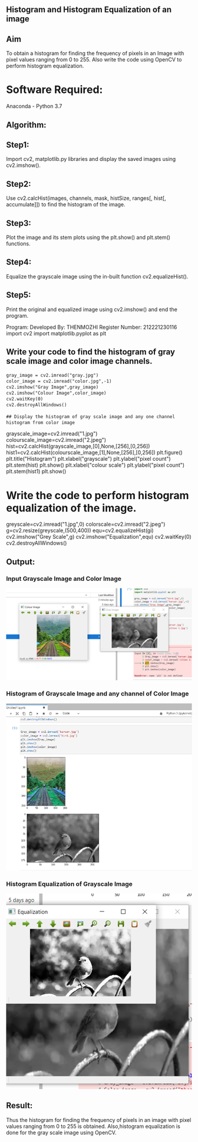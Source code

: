 ## Histogram and Histogram Equalization of an image
## Aim
To obtain a histogram for finding the frequency of pixels in an Image with pixel values ranging from 0 to 255. Also write the code using OpenCV to perform histogram equalization.

# Software Required:
Anaconda - Python 3.7

## Algorithm:
## Step1:
Import cv2, matplotlib.py libraries and display the saved images using cv2.imshow().

## Step2:
Use cv2.calcHist(images, channels, mask, histSize, ranges[, hist[, accumulate]]) to find the histogram of the image.

## Step3:
Plot the image and its stem plots using the plt.show() and plt.stem() functions.

## Step4:
Equalize the grayscale image using the in-built function cv2.equalizeHist().

## Step5:
Print the original and equalized image using cv2.imshow() and end the program.

Program:
Developed By: THENMOZHI
Register Number: 212221230116
import cv2
import matplotlib.pyplot as plt

 ## Write your code to find the histogram of gray scale image and color image channels.
~~~
gray_image = cv2.imread("gray.jpg")
color_image = cv2.imread("color.jpg",-1)
cv2.imshow("Gray Image",gray_image)
cv2.imshow("Colour Image",color_image)
cv2.waitKey(0)
cv2.destroyAllWindows()

## Display the histogram of gray scale image and any one channel histogram from color image
~~~
grayscale_image=cv2.imread("1.jpg")
colourscale_image=cv2.imread("2.jpeg")
hist=cv2.calcHist(grayscale_image,[0],None,[256],[0,256])
hist1=cv2.calcHist(colourscale_image,[1],None,[256],[0,256])
plt.figure()
plt.title("Histogram")
plt.xlabel("grayscale")
plt.ylabel("pixel count")
plt.stem(hist)
plt.show()
plt.xlabel("colour scale")
plt.ylabel("pixel count")
plt.stem(hist1)
plt.show()

# Write the code to perform histogram equalization of the image. 

greyscale=cv2.imread("1.jpg",0)
colorscale=cv2.imread("2.jpeg")
g=cv2.resize(greyscale,(500,400))
equ=cv2.equalizeHist(gi)
cv2.imshow("Grey Scale",g)
cv2.imshow("Equalization",equ)
cv2.waitKey(0)
cv2.destroyAllWindows()

## Output:
### Input Grayscale Image and Color Image
![output](.//T1.png)

### Histogram of Grayscale Image and any channel of Color Image
![output](.//T3.png)
### Histogram Equalization of Grayscale Image
![output](.//T2.png)
## Result: 
Thus the histogram for finding the frequency of pixels in an image with pixel values ranging from 0 to 255 is obtained. Also,histogram equalization is done for the gray scale image using OpenCV.
